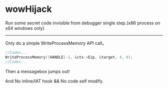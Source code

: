 # wowHijack
Run some secret code invisible from debugger single step.(x86 process on x64 windows only)

---
Only do a simple WriteProcessMemory API call。
```C++
//Codes...
WriteProcessMemory((HANDLE)-1, &ctx->Eip, &target, 4, 0);
//Codes...
```
Then a messagebox jumps out!

And No inline/IAT hook && No code self modify.
